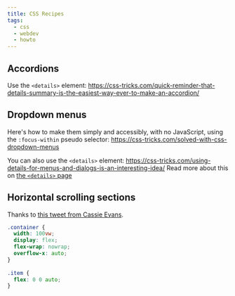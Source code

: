 ```yaml
---
title: CSS Recipes
tags: 
  - css
  - webdev
  - howto
---
```


## Accordions

Use the `<details>` element: https://css-tricks.com/quick-reminder-that-details-summary-is-the-easiest-way-ever-to-make-an-accordion/


## Dropdown menus

Here's how to make them simply and accessibly, with no JavaScript, using the `:focus-within` pseudo selector: https://css-tricks.com/solved-with-css-dropdown-menus

You can also use the `<details>` element: https://css-tricks.com/using-details-for-menus-and-dialogs-is-an-interesting-idea/ Read more about this on [the `<details>` page](/notes/code/details-element)

## Horizontal scrolling sections

Thanks to [this tweet from Cassie Evans](https://twitter.com/cassiecodes/status/1094984738480316416).

```css
.container {
  width: 100vw;
  display: flex;
  flex-wrap: nowrap;
  overflow-x: auto;
}
  
.item {
  flex: 0 0 auto;
}
```